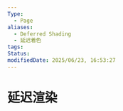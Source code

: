 ```yaml
---
Type:
  - Page
aliases:
  - Deferred Shading
  - 延迟着色
tags: 
Status: 
modifiedDate: 2025/06/23, 16:53:27
---
```


# 延迟渲染

